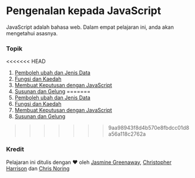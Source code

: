 # Pengenalan kepada JavaScript

JavaScript adalah bahasa web. Dalam empat pelajaran ini, anda akan mengetahui asasnya.

### Topik

<<<<<<< HEAD
1. [Pemboleh ubah dan Jenis Data](1-data-types/README.md)
2. [Fungsi dan Kaedah](2-functions-methods/README.md)
3. [Membuat Keputusan dengan JavaScript](3-making-decisions/README.md)
4. [Susunan dan Gelung](4-arrays-loops/README.md)
=======
1. [Pemboleh ubah dan Jenis Data](../1-data-types/translations/README.ms.md)
2. [Fungsi dan Kaedah](../2-functions-methods/translations/README.ms.md)
3. [Membuat Keputusan dengan JavaScript](../3-making-decisions/translations/README.ms.md)
4. [Susunan dan Gelung](../4-arrays-loops/translations/README.ms.md)
>>>>>>> 9aa98943f8d4b570e8fbdcc01d8a56a118c2762a

### Kredit

Pelajaran ini ditulis dengan ♥️ oleh [Jasmine Greenaway](https://twitter.com/paladique), [Christopher Harrison](https://twitter.com/geektrainer) dan [Chris Noring](https://twitter.com/chris_noring)